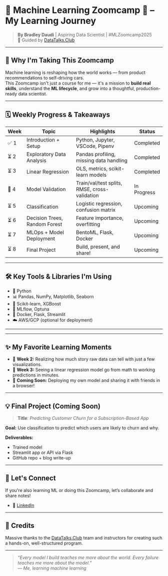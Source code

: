 # 🧠 Machine Learning Zoomcamp 🚀 – My Learning Journey

> **By Bradley Daudi** | Aspiring Data Scientist | #MLZoomcamp2025  
> 📘 Guided by [DataTalks.Club](https://datatalks.club/)

---

## 🎯 Why I'm Taking This Zoomcamp

Machine learning is reshaping how the world works — from product recommendations to self-driving cars.  
This Zoomcamp isn't just a course for me — it's a mission to **build real skills**, understand the **ML lifecycle**, and grow into a thoughtful, production-ready data scientist.

---

## 🗓️ Weekly Progress & Takeaways

| Week | Topic | Highlights | Status |
|------|-------------------------------|-------------------------|--------|
| ✅ 1 | Introduction + Setup          | Python, Jupyter, VSCode, Pipenv | Completed |
| ⏳ 2 | Exploratory Data Analysis     | Pandas profiling, missing data handling | Completed |
| ⏳ 3 | Linear Regression             | OLS, metrics, scikit-learn models | Completed |
| 🔄 4 | Model Validation              | Train/val/test splits, RMSE, cross-validation | In Progress |
| ⏳ 5 | Classification                | Logistic regression, confusion matrix | Upcoming |
| ⏳ 6 | Decision Trees, Random Forest | Feature importance, overfitting | Upcoming |
| ⏳ 7 | MLOps + Model Deployment      | BentoML, Flask, Docker | Upcoming |
| ⏳ 8 | Final Project                 | Build, present, and share! | Upcoming |

---

## 🛠️ Key Tools & Libraries I'm Using

- 🐍 Python
- 📊 Pandas, NumPy, Matplotlib, Seaborn
- 🤖 Scikit-learn, XGBoost
- 🧪 MLflow, Optuna
- 🐳 Docker, Flask, Streamlit
- ☁️ AWS/GCP (optional for deployment)

---

---

## ✨ My Favorite Learning Moments

- 📌 **Week 2:** Realizing how much story raw data can tell with just a few visualizations.
- 🤯 **Week 3:** Seeing a linear regression model go from math to working predictions in minutes.
- 🚀 **Coming Soon:** Deploying my own model and sharing it with friends in a browser!

---

## 💡 Final Project (Coming Soon)

> **Title**: *Predicting Customer Churn for a Subscription-Based App*

**Goal:** Use classification to predict which users are likely to churn and why.

**Deliverables:**
- Trained model
- Streamlit app or API via Flask
- GitHub repo + blog write-up

---

## 🌱 Let's Connect

If you're also learning ML or doing this Zoomcamp, let’s collaborate and share notes!

- 🔗 [LinkedIn](https://www.linkedin.com/in/bradley-daudi-aa2ab564/)

---

## 📌 Credits

Massive thanks to the [DataTalks.Club](https://datatalks.club) team and instructors for creating such a hands-on, well-structured program.

---

> _“Every model I build teaches me more about the world. Every failure teaches me more about the model.”_  
> — *Me, learning machine learning*
